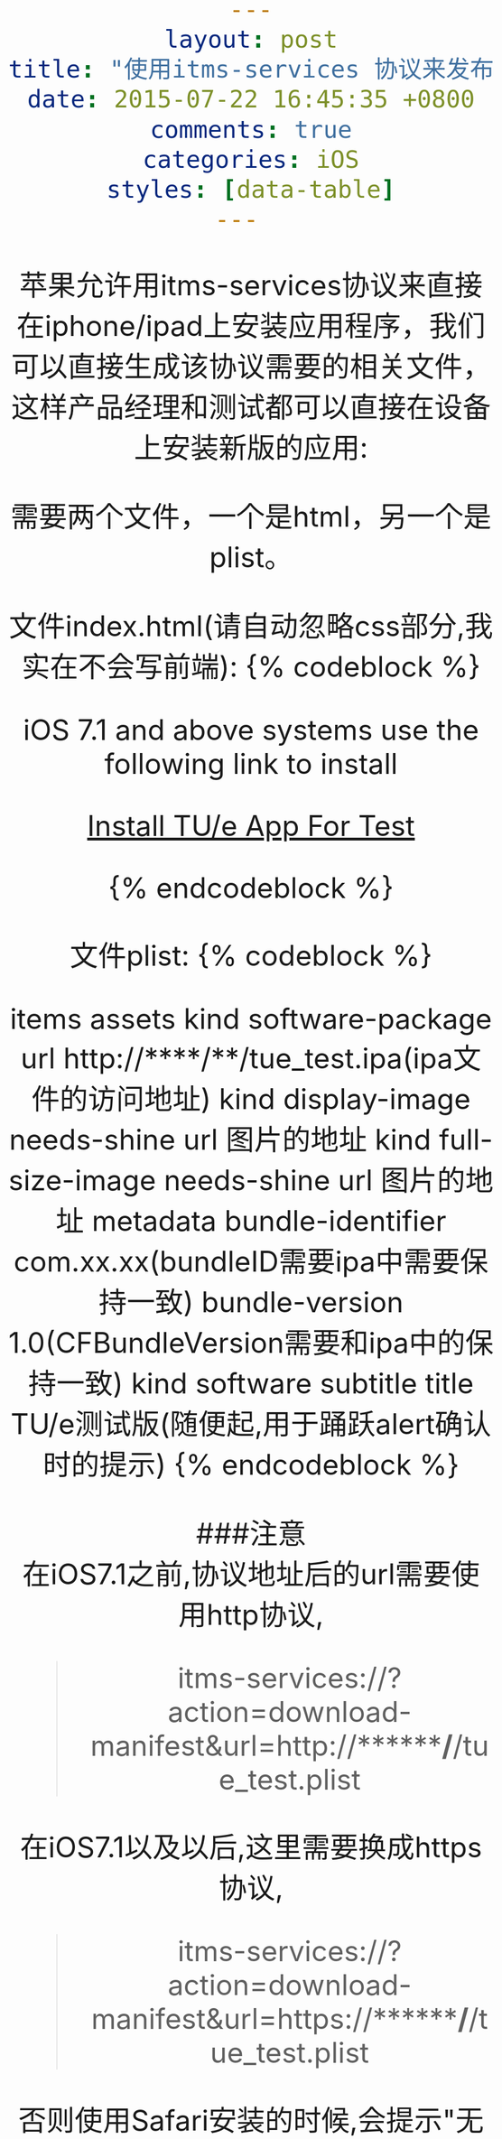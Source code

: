 ```yaml
---
layout: post
title: "使用itms-services 协议来发布ipa文件"
date: 2015-07-22 16:45:35 +0800
comments: true
categories: iOS
styles: [data-table]
---  
```


苹果允许用itms-services协议来直接在iphone/ipad上安装应用程序，我们可以直接生成该协议需要的相关文件，这样产品经理和测试都可以直接在设备上安装新版的应用:  

需要两个文件，一个是html，另一个是plist。

文件index.html(请自动忽略css部分,我实在不会写前端):
{% codeblock  %}
<html>
<head>
    <style>
        body {
            font-size: 50px;
            margin-top:100px;
            margin-left:auto;
            margin-right:auto;
            text-align:center;
        }
    </style>
</head>
<body>
<p>iOS 7.1 and above systems use the following link to install</p>
<p><a href="itms-services://?action=download-manifest&amp;url=https://********/**/tue_test.plist">Install TU/e App For Test</a></p>
</a></p>
</body>
</html>
{% endcodeblock %}  

文件plist:
{% codeblock  %}

<?xml version="1.0" encoding="UTF-8"?>
<!DOCTYPE plist PUBLIC "-//Apple//DTD PLIST 1.0//EN" "http://www.apple.com/DTDs/PropertyList-1.0.dtd">
<plist version="1.0">
<dict>
   <key>items</key>
   <array>
       <dict>
           <key>assets</key>
           <array>
               <dict>
                   <key>kind</key>
                   <string>software-package</string>
                   <key>url</key>
                   <string>http://****/**/tue_test.ipa(ipa文件的访问地址)</string>
               </dict>
               <dict>
                   <key>kind</key>
                   <string>display-image</string>
                   <key>needs-shine</key>
                   <true/>
                   <key>url</key>
                   <string>图片的地址</string>
               </dict>
      <dict>
                   <key>kind</key>
                   <string>full-size-image</string>
                   <key>needs-shine</key>
                   <true/>
                   <key>url</key>
                   <string>图片的地址</string>
              </dict>
           </array>
           <key>metadata</key>
           <dict>
               <key>bundle-identifier</key>
               <string>com.xx.xx(bundleID需要ipa中需要保持一致)</string>
               <key>bundle-version</key>
               <string>1.0(CFBundleVersion需要和ipa中的保持一致)</string>
               <key>kind</key>
               <string>software</string>
               <key>subtitle</key>
               <string></string>
               <key>title</key>
               <string>TU/e测试版(随便起,用于踊跃alert确认时的提示)</string>
           </dict>
       </dict>
   </array>
</dict>
</plist>
{% endcodeblock %}   

###注意  
在iOS7.1之前,协议地址后的url需要使用http协议,
> itms-services://?action=download-manifest&amp;url=http://********/**/tue_test.plist  

在iOS7.1以及以后,这里需要换成https协议,
> itms-services://?action=download-manifest&amp;url=https://********/**/tue_test.plist  

否则使用Safari安装的时候,会提示"无法安装应用程序，因为“xx.xx.xx” 的证书无效;无法找到主机"1.2.3.4""之类的错误.也就是说,原先存放plist的web服务器需要支持https协议.  
自己动手搭建一个https的web服务的话,其中证书的部分很令人头痛的.我在IIS上整了一个上午,最后的结果上自己生成的证书Safari不认.我去,果断放弃这条路,google了一个简便的方法.利用开源中国(http://git.oschina.net/)提供的代码托管服务,托管一下plist文件,然后ipa的安装包和index.html依旧放在自己的服务器上.itms-services协议后面的url地址,改成在plist文件在开源中国上的url(注意url结束到.plist为止,后面的那一串参数不要带,直接手动把http改为https).  

具体的流程参见这里,http://blog.csdn.net/sy_bz/article/details/33739779  

同理,我觉得github也应该可以代替开源中国.  

###附  
plist中的字段说明:  

| key值                | 说明                   | 
| :------------------- | :--------------------- | 
| **assets**           |   | 
| software-package url | 要安装的 ipa 地址  | 
| display-image url    |   安装ipa的时候,桌面显示呃图标  | 
| **metadata**         |    | 
| bundle-identifier    | bundle ID (和ipa保持一致) | 
| bundle-version       | CFBundleVersion(和ipa保持一致)  | 
| title                | 用户点击时弹框中的AppTitle提示  | 
| subtitle             | 不明,应该 也跟弹框的内容相关 |   


以备后用  
自搭https服务器,可以查看的参照:http://zengrong.net/post/2108.html  

